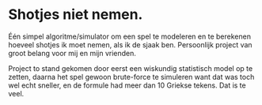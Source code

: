 # Shotjes niet nemen.

Één simpel algoritme/simulator om een spel te modeleren en te berekenen hoeveel shotjes ik moet nemen, als ik de sjaak ben.
Persoonlijk project van groot belang voor mij en mijn vrienden.

Project to stand gekomen door eerst een wiskundig statistisch model op te zetten, daarna het spel gewoon brute-force te simuleren want dat was toch wel echt sneller, en de formule had meer dan 10 Griekse tekens. Dat is te veel.
